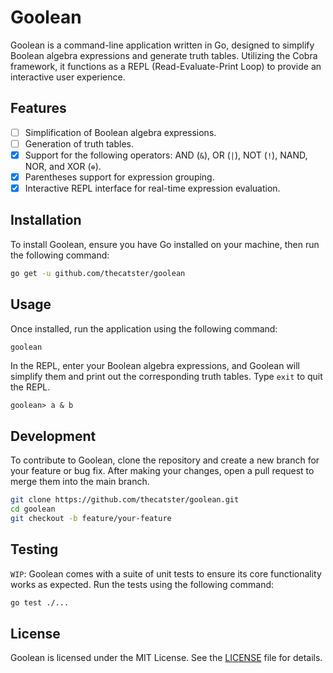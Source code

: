 # Goolean

Goolean is a command-line application written in Go, designed to simplify Boolean algebra expressions and generate truth tables. Utilizing the Cobra framework, it functions as a REPL (Read-Evaluate-Print Loop) to provide an interactive user experience.

## Features

- [ ] Simplification of Boolean algebra expressions.
- [ ] Generation of truth tables.
- [x] Support for the following operators: AND (`&`), OR (`|`), NOT (`!`), NAND, NOR, and XOR (`⊕`).
- [x] Parentheses support for expression grouping.
- [x] Interactive REPL interface for real-time expression evaluation.

## Installation

To install Goolean, ensure you have Go installed on your machine, then run the following command:

```bash
go get -u github.com/thecatster/goolean
```

## Usage

Once installed, run the application using the following command:

```bash
goolean
```

In the REPL, enter your Boolean algebra expressions, and Goolean will simplify them and print out the corresponding truth tables. Type `exit` to quit the REPL.

```goolean
goolean> a & b
```

## Development

To contribute to Goolean, clone the repository and create a new branch for your feature or bug fix. After making your changes, open a pull request to merge them into the main branch.

```bash
git clone https://github.com/thecatster/goolean.git
cd goolean
git checkout -b feature/your-feature
```

## Testing

`WIP`: Goolean comes with a suite of unit tests to ensure its core functionality works as expected. Run the tests using the following command:

```bash
go test ./...
```

## License

Goolean is licensed under the MIT License. See the [LICENSE](LICENSE) file for details.
